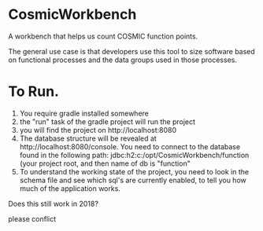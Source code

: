 # CosmicWorkbench
A workbench that helps us count COSMIC function points.

The general use case is that developers use this tool to size software based on functional processes and the data groups used in those processes.

# To Run.

1. You require gradle installed somewhere
2. the "run" task of the gradle project will run the project
3. you will find the project on http://localhost:8080
4. The database structure will be revealed at http://localhost:8080/console. You need to connect to the database found in the following path: jdbc:h2:c:/opt/CosmicWorkbench/function (your project root, and then name of db is "function"
5. To understand the working state of the project, you need to look in the schema file and see which sql's are currently enabled, to tell you how much of the application works. 

Does this still work in 2018?

please conflict